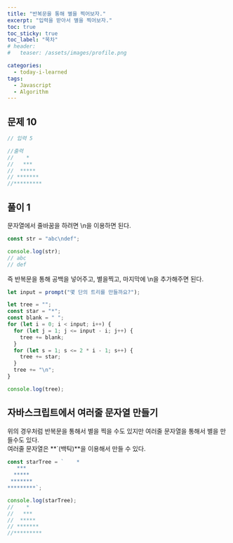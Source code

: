 ```yaml
---
title: "반복문을 통해 별을 찍어보자."
excerpt: "입력을 받아서 별을 찍어보자."
toc: true
toc_sticky: true
toc_label: "목차"
# header:
#   teaser: /assets/images/profile.png

categories:
  - today-i-learned
tags:
  - Javascript
  - Algorithm
---
```


## 문제 10

```js
// 입력 5

//출력
//    *
//   ***
//  *****
// *******
//*********
```

## 풀이 1

문자열에서 줄바꿈을 하려면 \n을 이용하면 된다.

```js
const str = "abc\ndef";

console.log(str);
// abc
// def
```

즉 반복문을 통해 공백을 넣어주고, 별을찍고, 마지막에 \n을 추가해주면 된다.

```js
let input = prompt("몇 단의 트리를 만들까요?");

let tree = "";
const star = "*";
const blank = " ";
for (let i = 0; i < input; i++) {
  for (let j = 1; j <= input - i; j++) {
    tree += blank;
  }
  for (let s = 1; s <= 2 * i - 1; s++) {
    tree += star;
  }
  tree += "\n";
}

console.log(tree);
```

## 자바스크립트에서 여러줄 문자열 만들기

위의 경우처럼 반복문을 통해서 별을 찍을 수도 있지만 여러줄 문자열을 통해서 별을 만들수도 있다.  
여러줄 문자열은 **`(백틱)**을 이용해서 만들 수 있다.

```js
const starTree = `    *    
   ***   
  *****  
 ******* 
*********`;

console.log(starTree);
//    *
//   ***
//  *****
// *******
//*********
```
